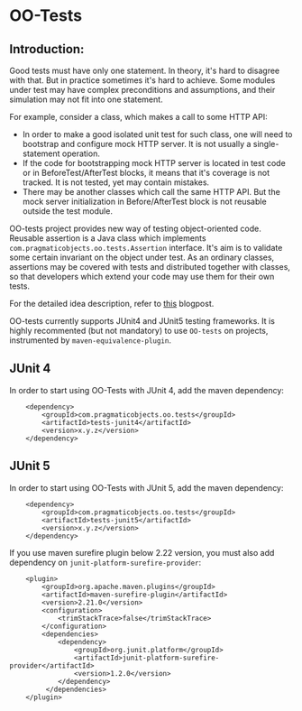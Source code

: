 # OO-Tests

## Introduction:

Good tests must have only one statement. In theory, it's hard to disagree with that. 
But in practice sometimes it's hard to achieve. Some modules under test may have 
complex preconditions and assumptions, and their simulation may not fit into one statement.

For example, consider a class, which makes a call to some HTTP API: 
- In order to make a good isolated unit test for such class, one will need to bootstrap and configure mock HTTP server. It
is not usually a single-statement operation.
- If the code for bootstrapping mock HTTP server is located in test code or in BeforeTest/AfterTest blocks, it means that 
it's coverage is not tracked. It is not tested, yet may contain mistakes.
- There may be another classes which call the same HTTP API. But the mock server initialization in Before/AfterTest
block is not reusable outside the test module.

OO-tests project provides new way of testing object-oriented code. Reusable assertion is a Java class which implements 
`com.pragmaticobjects.oo.tests.Assertion` interface. It's aim is to validate some certain invariant on the object under 
test. As an ordinary classes, assertions may be covered with tests and distributed together with classes, so that developers
which extend your code may use them for their own tests.

For the detailed idea description, refer to [this](https://pragmaticobjects.com/chapters/003_reusable_assertions.html) blogpost.

OO-tests currently supports JUnit4 and JUnit5 testing frameworks. It is highly recommented (but not mandatory) to use `OO-tests` on 
projects, instrumented by `maven-equivalence-plugin`. 

## JUnit 4

In order to start using OO-Tests with JUnit 4, add the maven dependency:

```
    <dependency>
        <groupId>com.pragmaticobjects.oo.tests</groupId>
        <artifactId>tests-junit4</artifactId>
        <version>x.y.z</version>
    </dependency>
```

## JUnit 5

In order to start using OO-Tests with JUnit 5, add the maven dependency:

```
    <dependency>
        <groupId>com.pragmaticobjects.oo.tests</groupId>
        <artifactId>tests-junit5</artifactId>
        <version>x.y.z</version>
    </dependency>
```

If you use maven surefire plugin below 2.22 version, you must also add dependency on `junit-platform-surefire-provider`:

```
    <plugin>
        <groupId>org.apache.maven.plugins</groupId>
        <artifactId>maven-surefire-plugin</artifactId>
        <version>2.21.0</version>
        <configuration>
            <trimStackTrace>false</trimStackTrace>
        </configuration>
        <dependencies>
            <dependency>
                <groupId>org.junit.platform</groupId>
                <artifactId>junit-platform-surefire-provider</artifactId>
                <version>1.2.0</version>
            </dependency>
         </dependencies>
    </plugin>
```
